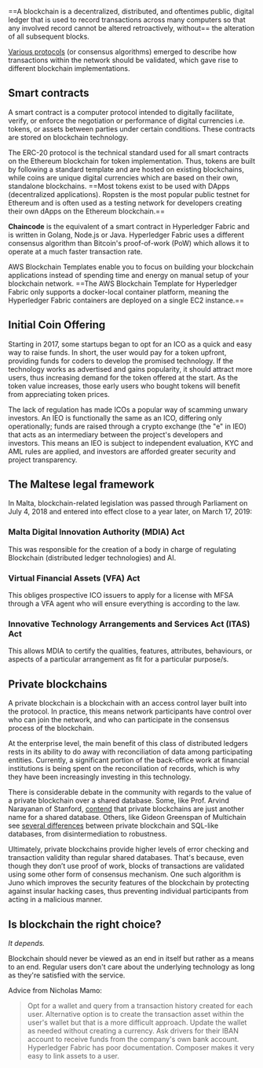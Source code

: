 ==A blockchain is a decentralized, distributed, and oftentimes public, digital ledger that is used to record transactions across many computers so that any involved record cannot be altered retroactively, without== the alteration of all subsequent blocks.

[Various protocols](https://cryptomaniaks.com/blockchain-protocols-list-explained) (or consensus algorithms) emerged to describe how transactions within the network should be validated, which gave rise to different blockchain implementations.

## Smart contracts

A smart contract is a computer protocol intended to digitally facilitate, verify, or enforce the negotiation or performance of digital currencies i.e. tokens, or assets between parties under certain conditions. These contracts are stored on blockchain technology.

The ERC-20 protocol is the technical standard used for all smart contracts on the Ethereum blockchain for token implementation. Thus, tokens are built by following a standard template and are hosted on existing blockchains, while coins are unique digital currencies which are based on their own, standalone blockchains. ==Most tokens exist to be used with DApps (decentralized applications). Ropsten is the most popular public testnet for Ethereum and is often used as a testing network for developers creating their own dApps on the Ethereum blockchain.==

**Chaincode** is the equivalent of a smart contract in Hyperledger Fabric and is written in Golang, Node.js or Java. Hyperledger Fabric uses a different consensus algorithm than Bitcoin's proof-of-work (PoW) which allows it to operate at a much faster transaction rate.

AWS Blockchain Templates enable you to focus on building your blockchain applications instead of spending time and energy on manual setup of your blockchain network. ==The AWS Blockchain Template for Hyperledger Fabric only supports a docker-local container platform, meaning the Hyperledger Fabric containers are deployed on a single EC2 instance.==

## Initial Coin Offering

Starting in 2017, some startups began to opt for an ICO as a quick and easy way to raise funds. In short, the user would pay for a token upfront, providing funds for coders to develop the promised technology. If the technology works as advertised and gains popularity, it should attract more users, thus increasing demand for the token offered at the start. As the token value increases, those early users who bought tokens will benefit from appreciating token prices.

The lack of regulation has made ICOs a popular way of scamming unwary investors. An IEO is functionally the same as an ICO, differing only operationally; funds are raised through a crypto exchange (the "e" in IEO) that acts as an intermediary between the project's developers and investors. This means an IEO is subject to independent evaluation, KYC and AML rules are applied, and investors are afforded greater security and project transparency.

## The Maltese legal framework

In Malta, blockchain-related legislation was passed through Parliament on July 4, 2018 and entered into effect close to a year later, on March 17, 2019:

### Malta Digital Innovation Authority (MDIA) Act  
This was responsible for the creation of a body in charge of regulating Blockchain (distributed ledger technologies) and AI.

### Virtual Financial Assets (VFA) Act  
This obliges prospective ICO issuers to apply for a license with MFSA through a VFA agent who will ensure everything is according to the law.

### Innovative Technology Arrangements and Services Act (ITAS) Act  
This allows MDIA to certify the qualities, features, attributes, behaviours, or aspects of a particular arrangement as fit for a particular purpose/s.
    
## Private blockchains

A private blockchain is a blockchain with an access control layer built into the protocol. In practice, this means network participants have control over who can join the network, and who can participate in the consensus process of the blockchain.

At the enterprise level, the main benefit of this class of distributed ledgers rests in its ability to do away with reconciliation of data among participating entities. Currently, a significant portion of the back-office work at financial institutions is being spent on the reconciliation of records, which is why they have been increasingly investing in this technology.

There is considerable debate in the community with regards to the value of a private blockchain over a shared database. Some, like Prof. Arvind Narayanan of Stanford, [contend]() that private blockchains are just another name for a shared database. Others, like Gideon Greenspan of Multichain see [several differences]() between private blockchain and SQL-like databases, from disintermediation to robustness.

Ultimately, private blockchains provide higher levels of error checking and transaction validity than regular shared databases. That's because, even though they don’t use proof of work, blocks of transactions are validated using some other form of consensus mechanism. One such algorithm is Juno which improves the security features of the blockchain by protecting against insular hacking cases, thus preventing individual participants from acting in a malicious manner.

## Is blockchain the right choice?

*It depends.* 

Blockchain should never be viewed as an end in itself but rather as a means to an end. Regular users don't care about the underlying technology as long as they're satisfied with the service.

Advice from Nicholas Mamo:

> Opt for a wallet and query from a transaction history created for each user. Alternative option is to create the transaction asset within the user's wallet but that is a more difficult approach. Update the wallet as needed without creating a currency. Ask drivers for their IBAN account to receive funds from the company's own bank account. Hyperledger Fabric has poor documentation. Composer makes it very easy to link assets to a user.




